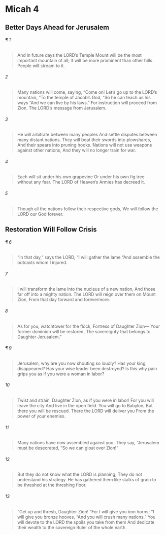 # Micah 4
## Better Days Ahead for Jerusalem
###### ¶ 1
> And in future days the LORD’s Temple Mount will be the most important mountain of all;
> It will be more prominent than other hills.
> People will stream to it.
###### 2
> Many nations will come, saying,
> “Come on! Let’s go up to the LORD’s mountain,
> “To the temple of Jacob’s God,
> “So he can teach us his ways
> “And we can live by his laws.”
> For instruction will proceed from Zion,
> The LORD’s message from Jerusalem.
###### 3
> He will arbitrate between many peoples
> And settle disputes between many distant nations.
> They will beat their swords into plowshares,
> And their spears into pruning hooks.
> Nations will not use weapons against other nations,
> And they will no longer train for war.
###### 4
> Each will sit under his own grapevine
> Or under his own fig tree without any fear.
> The LORD of Heaven’s Armies has decreed it.
###### 5
> Though all the nations follow their respective gods,
> We will follow the LORD our God forever.
## Restoration Will Follow Crisis
###### ¶ 6
> “In that day,” says the LORD, “I will gather the lame
> “And assemble the outcasts whom I injured.
###### 7
> I will transform the lame into the nucleus of a new nation,
> And those far off into a mighty nation.
> The LORD will reign over them on Mount Zion,
> From that day forward and forevermore.
###### 8
> As for you, watchtower for the flock,
> Fortress of Daughter Zion—
> Your former dominion will be restored,
> The sovereignty that belongs to Daughter Jerusalem.”
###### ¶ 9
> Jerusalem, why are you now shouting so loudly?
> Has your king disappeared?
> Has your wise leader been destroyed?
> Is this why pain grips you as if you were a woman in labor?
###### 10
> Twist and strain, Daughter Zion, as if you were in labor!
> For you will leave the city
> And live in the open field.
> You will go to Babylon,
> But there you will be rescued.
> There the LORD will deliver you
> From the power of your enemies.
###### 11
> Many nations have now assembled against you.
> They say, “Jerusalem must be desecrated,
> “So we can gloat over Zion!”
###### 12
> But they do not know what the LORD is planning;
> They do not understand his strategy.
> He has gathered them like stalks of grain to be threshed at the threshing floor.
###### 13
> “Get up and thresh, Daughter Zion!
> “For I will give you iron horns;
> “I will give you bronze hooves,
> “And you will crush many nations.”
> You will devote to the LORD the spoils you take from them
> And dedicate their wealth to the sovereign Ruler of the whole earth.
